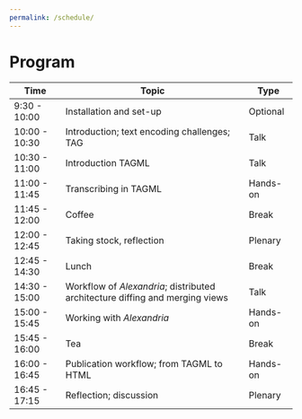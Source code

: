 ```yaml
---
permalink: /schedule/
---
```


# Program

Time | Topic | Type
---- | ---- | ---- 
9:30 - 10:00 | Installation and set-up | Optional
10:00 - 10:30 | Introduction; text encoding challenges; TAG | Talk
10:30 - 11:00 | Introduction TAGML | Talk
11:00 - 11:45 | Transcribing in TAGML | Hands-on
11:45 - 12:00 | Coffee | Break
12:00 - 12:45 | Taking stock, reflection | Plenary
12:45 - 14:30 | Lunch | Break
14:30 - 15:00 | Workflow of _Alexandria_; distributed architecture diffing and merging views | Talk
15:00 - 15:45 | Working with _Alexandria_ | Hands-on
15:45 - 16:00 | Tea | Break
16:00 - 16:45 | Publication workflow; from TAGML to HTML | Hands-on
16:45 - 17:15 | Reflection; discussion | Plenary



